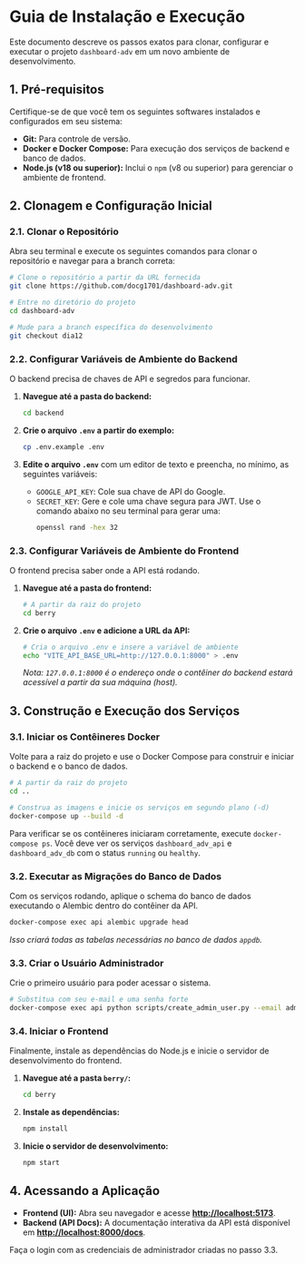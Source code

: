 # Guia de Instalação e Execução

Este documento descreve os passos exatos para clonar, configurar e executar o projeto `dashboard-adv` em um novo ambiente de desenvolvimento.

## 1. Pré-requisitos

Certifique-se de que você tem os seguintes softwares instalados e configurados em seu sistema:

- **Git:** Para controle de versão.
- **Docker e Docker Compose:** Para execução dos serviços de backend e banco de dados.
- **Node.js (v18 ou superior):** Inclui o `npm` (v8 ou superior) para gerenciar o ambiente de frontend.

## 2. Clonagem e Configuração Inicial

### 2.1. Clonar o Repositório

Abra seu terminal e execute os seguintes comandos para clonar o repositório e navegar para a branch correta:

```bash
# Clone o repositório a partir da URL fornecida
git clone https://github.com/docg1701/dashboard-adv.git

# Entre no diretório do projeto
cd dashboard-adv

# Mude para a branch específica do desenvolvimento
git checkout dia12
```

### 2.2. Configurar Variáveis de Ambiente do Backend

O backend precisa de chaves de API e segredos para funcionar.

1.  **Navegue até a pasta do backend:**
    ```bash
    cd backend
    ```

2.  **Crie o arquivo `.env` a partir do exemplo:**
    ```bash
    cp .env.example .env
    ```

3.  **Edite o arquivo `.env`** com um editor de texto e preencha, no mínimo, as seguintes variáveis:
    - `GOOGLE_API_KEY`: Cole sua chave de API do Google.
    - `SECRET_KEY`: Gere e cole uma chave segura para JWT. Use o comando abaixo no seu terminal para gerar uma:
      ```bash
      openssl rand -hex 32
      ```

### 2.3. Configurar Variáveis de Ambiente do Frontend

O frontend precisa saber onde a API está rodando.

1.  **Navegue até a pasta do frontend:**
    ```bash
    # A partir da raiz do projeto
    cd berry
    ```

2.  **Crie o arquivo `.env` e adicione a URL da API:**
    ```bash
    # Cria o arquivo .env e insere a variável de ambiente
    echo "VITE_API_BASE_URL=http://127.0.0.1:8000" > .env
    ```
    *Nota: `127.0.0.1:8000` é o endereço onde o contêiner do backend estará acessível a partir da sua máquina (host).*

## 3. Construção e Execução dos Serviços

### 3.1. Iniciar os Contêineres Docker

Volte para a raiz do projeto e use o Docker Compose para construir e iniciar o backend e o banco de dados.

```bash
# A partir da raiz do projeto
cd ..

# Construa as imagens e inicie os serviços em segundo plano (-d)
docker-compose up --build -d
```

Para verificar se os contêineres iniciaram corretamente, execute `docker-compose ps`. Você deve ver os serviços `dashboard_adv_api` e `dashboard_adv_db` com o status `running` ou `healthy`.

### 3.2. Executar as Migrações do Banco de Dados

Com os serviços rodando, aplique o schema do banco de dados executando o Alembic dentro do contêiner da API.

```bash
docker-compose exec api alembic upgrade head
```
*Isso criará todas as tabelas necessárias no banco de dados `appdb`.*

### 3.3. Criar o Usuário Administrador

Crie o primeiro usuário para poder acessar o sistema.

```bash
# Substitua com seu e-mail e uma senha forte
docker-compose exec api python scripts/create_admin_user.py --email admin@example.com --password your_strong_password
```

### 3.4. Iniciar o Frontend

Finalmente, instale as dependências do Node.js e inicie o servidor de desenvolvimento do frontend.

1.  **Navegue até a pasta `berry/`:**
    ```bash
    cd berry
    ```

2.  **Instale as dependências:**
    ```bash
    npm install
    ```

3.  **Inicie o servidor de desenvolvimento:**
    ```bash
    npm start
    ```

## 4. Acessando a Aplicação

- **Frontend (UI):** Abra seu navegador e acesse **[http://localhost:5173](http://localhost:5173)**.
- **Backend (API Docs):** A documentação interativa da API está disponível em **[http://localhost:8000/docs](http://localhost:8000/docs)**.

Faça o login com as credenciais de administrador criadas no passo 3.3.